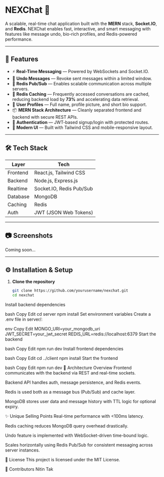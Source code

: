 # NEXChat 💬

A scalable, real-time chat application built with the **MERN** stack, **Socket.IO**, and **Redis**. NEXChat enables fast, interactive, and smart messaging with features like message undo, bio-rich profiles, and Redis-powered performance.

---

## 🚀 Features

- ⚡ **Real-Time Messaging** — Powered by WebSockets and Socket.IO.
- 🧠 **Undo Messages** — Revoke sent messages within a limited window.
- 🔁 **Redis Pub/Sub** — Enables scalable communication across multiple servers.
- 🚀 **Redis Caching** — Frequently accessed conversations are cached, reducing backend load by **73%** and accelerating data retrieval.
- 💬 **User Profiles** — Full name, profile picture, and short bio support.
- 📦 **MERN Stack Architecture** — Cleanly separated frontend and backend with secure REST APIs.
- 🔐 **Authentication** — JWT-based signup/login with protected routes.
- 🎨 **Modern UI** — Built with Tailwind CSS and mobile-responsive layout.

---

## 🛠️ Tech Stack

| Layer       | Tech                        |
|-------------|-----------------------------|
| Frontend    | React.js, Tailwind CSS      |
| Backend     | Node.js, Express.js         |
| Realtime    | Socket.IO, Redis Pub/Sub    |
| Database    | MongoDB                     |
| Caching     | Redis                       |
| Auth        | JWT (JSON Web Tokens)       |

---

## 📷 Screenshots

Coming soon...

---

## ⚙️ Installation & Setup

1. **Clone the repository**
   ```bash
   git clone https://github.com/yourusername/nexchat.git
   cd nexchat
Install backend dependencies

bash
Copy
Edit
cd server
npm install
Set environment variables
Create a .env file in server/:

env
Copy
Edit
MONGO_URI=your_mongodb_uri
JWT_SECRET=your_jwt_secret
REDIS_URL=redis://localhost:6379
Start the backend

bash
Copy
Edit
npm run dev
Install frontend dependencies

bash
Copy
Edit
cd ../client
npm install
Start the frontend

bash
Copy
Edit
npm run dev
🧠 Architecture Overview
Frontend communicates with the backend via REST and real-time sockets.

Backend API handles auth, message persistence, and Redis events.

Redis is used both as a message bus (Pub/Sub) and cache layer.

MongoDB stores user data and message history with TTL logic for optional expiry.

✨ Unique Selling Points
Real-time performance with <100ms latency.

Redis caching reduces MongoDB query overhead drastically.

Undo feature is implemented with WebSocket-driven time-bound logic.

Scales horizontally using Redis Pub/Sub for consistent messaging across server instances.

📄 License
This project is licensed under the MIT License.

🙌 Contributors
Nitin Tak
